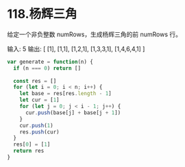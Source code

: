 # 118.杨辉三角
给定一个非负整数 numRows，生成杨辉三角的前 numRows 行。

输入: 5
输出:
[
     [1],
    [1,1],
   [1,2,1],
  [1,3,3,1],
 [1,4,6,4,1]
]

```js
var generate = function(n) {
  if (n === 0) return []
  
  const res = []
  for (let i = 0; i < n; i++) {
    let base = res[res.length - 1]
    let cur = [1]
    for (let j = 0; j < i - 1; j++) {
      cur.push(base[j] + base[j + 1])
    }
    cur.push(1)
    res.push(cur)
  }
  res[0] = [1]
  return res
}
```